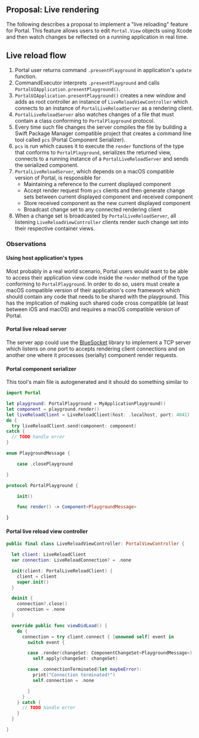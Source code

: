## Proposal: Live rendering

The following describes a proposal to implement a "live reloading" feature for Portal. This feature allows users to edit `Portal.View` objects using Xcode and then watch changes be reflected on a running application in real time.

## Live reload flow

1. Portal user returns command `.presentPlayground` in application's `update` function.
2. CommandExecutor interprets `.presentPlayground` and calls `PortalUIApplication.presentPlayground()`.
3. `PortalUIApplication.presentPlayground()` creates a new window and adds as root controller an instance of `LiveReloadViewController` which connects to an instance of `PortalLiveReloadServer` as a rendering client.
4. `PortalLiveReloadServer` also watches changes of a file that must contain a class conforming to `PortalPlayground` protocol.
5. Every time such file changes the server compiles the file by building a Swift Package Manager compatible project that creates a command line tool called `pcs` (Portal Component Serializer).
6. `pcs` is run which causes it to execute the `render` functions of the type that conforms to `PortalPlayground`, serializes the returned view, connects to a running instance of a `PortalLiveReloadServer` and sends the serialized component.
7. `PortalLiveReloadServer`, which depends on a macOS compatible version of Portal, is responsible for
    * Maintaining a reference to the current displayed component
    * Accept render request from `pcs` clients and then generate change sets between current displayed component and received component
    * Store received component as the new current displayed component
    * Broadcast change set to any connected rendering client
8. When a change set is broadcasted by `PortalLiveReloadServer`, all listening `LiveReloadViewController` clients render such change set into their respective container views.

### Observations

#### Using host application's types

Most probably in a real world scenario, Portal users would want to be able to access their application view code inside the `render` method of the type conforming to `PortalPlayground`. In order to do so, users must create a macOS compatible version of their application's core framework which should contain any code that needs to be shared with the playground. This has the implication of making such shared code cross compatible (at least between iOS and macOS) and requires a macOS compatible version of Portal.

#### Portal live reload server

The server app could use the [BlueSocket](https://github.com/IBM-Swift/BlueSocket) library to implement a TCP server which listens on one port to accepts rendering client connections and on another one where it processes (serially) component render requests.


#### Portal component serializer

This tool's main file is autogenerated and it should do something similar to

```swift
import Portal

let playground: PortalPlayground = MyApplicationPlayground()
let component = playground.render()
let liveReloadClient = LiveReloadClient(host: .localhost, port: 4041)
do {
  try liveReloadClient.send(component: component)
catch {
  // TODO handle error
}
```


```swift
enum PlaygroundMessage {

    case .closePlayground

}

protocol PortalPlayground {

    init()

    func render() -> Component<PlaygroundMessage>

}
```

#### Portal live reload view controller

```swift
public final class LiveReloadViewController: PortalViewController {

  let client: LiveReloadClient
  var connection: LiveReloadConnection? = .none

  init(client: PortalLiveReloadClient) {
    client = client
    super.init()
  }

  deinit {
    connection?.close()
    connection = .none
  }

  override public func viewDidLoad() {
    do {
      connection = try client.connect { [unowned self] event in
        switch event {

        case .render(changeSet: ComponentChangeSet<PlaygroundMessage>):
          self.apply(changeSet: changeSet)

        case .connectionTerminated(let maybeError):
          print("Connection terminated!")
          self.connection = .none

        }
      }
    } catch {
      // TODO handle error
    }
  }

}
```
